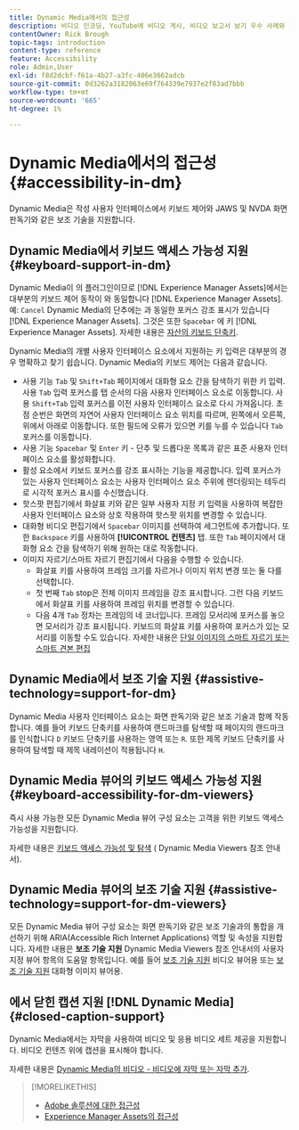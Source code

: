 ```yaml
---
title: Dynamic Media에서의 접근성
description: 비디오 인코딩, YouTube에 비디오 게시, 비디오 보고서 보기 우수 사례와 같이 Dynamic Media에서 비디오를 사용하여 작업하는 방법을 알아봅니다. 비디오에 자막, 자막 또는 장 마커를 추가하는 방법도 알아봅니다.
contentOwner: Rick Brough
topic-tags: introduction
content-type: reference
feature: Accessibility
role: Admin,User
exl-id: f8d2dcbf-f61a-4b27-a3fc-406e3662adcb
source-git-commit: 0d3262a3182063e69f764339e7937e2f83ad7bbb
workflow-type: tm+mt
source-wordcount: '665'
ht-degree: 1%

---
```


# Dynamic Media에서의 접근성 {#accessibility-in-dm}

Dynamic Media은 작성 사용자 인터페이스에서 키보드 제어와 JAWS 및 NVDA 화면 판독기와 같은 보조 기술을 지원합니다.

## Dynamic Media에서 키보드 액세스 가능성 지원 {#keyboard-support-in-dm}

Dynamic Media이 의 플러그인이므로 [!DNL Experience Manager Assets]에서는 대부분의 키보드 제어 동작이 와 동일합니다 [!DNL Experience Manager Assets]. 예: `Cancel` Dynamic Media의 단추에는 과 동일한 포커스 강조 표시가 있습니다 [!DNL Experience Manager Assets]. 그것은 또한 `Spacebar` 에 키 [!DNL Experience Manager Assets]. 자세한 내용은 [자산의 키보드 단축키](/help/assets/accessibility.md#keyboard-shortcuts).

Dynamic Media의 개별 사용자 인터페이스 요소에서 지원하는 키 입력은 대부분의 경우 명확하고 찾기 쉽습니다. Dynamic Media의 키보드 제어는 다음과 같습니다.

* 사용 기능 `Tab` 및 `Shift+Tab` 페이지에서 대화형 요소 간을 탐색하기 위한 키 입력.
사용 `Tab` 입력 포커스를 탭 순서의 다음 사용자 인터페이스 요소로 이동합니다. 사용 `Shift+Tab` 입력 포커스를 이전 사용자 인터페이스 요소로 다시 가져옵니다.
초점 순번은 화면의 자연어 사용자 인터페이스 요소 위치를 따르며, 왼쪽에서 오른쪽, 위에서 아래로 이동합니다. 또한 필드에 오류가 있으면 키를 누를 수 있습니다 `Tab` 포커스를 이동합니다.
* 사용 기능 `Spacebar` 및 `Enter` 키 - 단추 및 드롭다운 목록과 같은 표준 사용자 인터페이스 요소를 활성화합니다.
* 활성 요소에서 키보드 포커스를 강조 표시하는 기능을 제공합니다. 입력 포커스가 있는 사용자 인터페이스 요소는 사용자 인터페이스 요소 주위에 렌더링되는 테두리로 시각적 포커스 표시를 수신했습니다.
* 핫스팟 편집기에서 화살표 키와 같은 일부 사용자 지정 키 입력을 사용하여 복잡한 사용자 인터페이스 요소와 상호 작용하여 핫스팟 위치를 변경할 수 있습니다.
* 대화형 비디오 편집기에서 `Spacebar` 이미지를 선택하여 세그먼트에 추가합니다. 또한 `Backspace` 키를 사용하여 **[!UICONTROL 컨텐츠]** 탭. 또한 `Tab` 페이지에서 대화형 요소 간을 탐색하기 위해 원하는 대로 작동합니다.
* 이미지 자르기/스마트 자르기 편집기에서 다음을 수행할 수 있습니다.
   * 화살표 키를 사용하여 프레임 크기를 자르거나 이미지 위치 변경 또는 둘 다를 선택합니다.
   * 첫 번째 `Tab` stop은 전체 이미지 프레임을 강조 표시합니다. 그런 다음 키보드에서 화살표 키를 사용하여 프레임 위치를 변경할 수 있습니다.
   * 다음 4개 `Tab` 정차는 프레임의 네 코너입니다. 프레임 모서리에 포커스를 놓으면 모서리가 강조 표시됩니다. 키보드의 화살표 키를 사용하여 포커스가 있는 모서리를 이동할 수도 있습니다.
자세한 내용은 [단일 이미지의 스마트 자르기 또는 스마트 견본 편집](/help/assets/dynamic-media/image-profiles.md#editing-the-smart-crop-or-smart-swatch-of-a-single-image)

<!-- Keyboarding is the same because Dynamic Media is using the same UI library (Coral 3 (Experience Manager 6.5) or Coral Spectrum (in Skyline)) as entire Experience Manager Assets.  -->

<!-- In the Hotspot editor, Dynamic Media lets you use arrow keys to control the position of a hot spot. See [Carousel Banners](/help/assets/dynamic-media/carousel-banners.md##adding-hotspots-or-image-maps-to-an-image-banner) or [Interactive Images](/help/assets/dynamic-media/interactive-images.md#adding-hotspots-to-an-image-banner)  -->

<!-- I think we should definitely mention this in the DM-specific area of documentation for keyboard support. -->

<!-- I would not get into much of details of specific keyboard support logic of these editors. One of the reasons - chances are that accessibility support will receive Phase2-like attention, with more holistic approach. -->

## Dynamic Media에서 보조 기술 지원 {#assistive-technology=support-for-dm}

Dynamic Media 사용자 인터페이스 요소는 화면 판독기와 같은 보조 기술과 함께 작동합니다. 예를 들어 키보드 단축키를 사용하여 랜드마크를 탐색할 때 페이지의 랜드마크를 인식합니다 `D` 키보드 단축키를 사용하는 영역 또는 `R`. 또한 제목 키보드 단축키를 사용하여 탐색할 때 제목 내레이션이 적용됩니다 `H`.

## Dynamic Media 뷰어의 키보드 액세스 가능성 지원 {#keyboard-accessibility-for-dm-viewers}

즉시 사용 가능한 모든 Dynamic Media 뷰어 구성 요소는 고객을 위한 키보드 액세스 가능성을 지원합니다.

자세한 내용은 [키보드 액세스 가능성 및 탐색](https://experienceleague.adobe.com/docs/dynamic-media-developer-resources/library/c-keyboard-accessibility.html) ( Dynamic Media Viewers 참조 안내서).

## Dynamic Media 뷰어의 보조 기술 지원 {#assistive-technology=support-for-dm-viewers}

모든 Dynamic Media 뷰어 구성 요소는 화면 판독기와 같은 보조 기술과의 통합을 개선하기 위해 ARIA(Accessible Rich Internet Applications) 역할 및 속성을 지원합니다.
자세한 내용은 **보조 기술 지원** Dynamic Media Viewers 참조 안내서의 사용자 지정 뷰어 항목의 도움말 항목입니다. 예를 들어 [보조 기술 지원](https://experienceleague.adobe.com/docs/dynamic-media-developer-resources/library/viewers-aem-assets-dmc/video/r-html5-video-viewer-20-assistive.html) 비디오 뷰어용 또는 [보조 기술 지원](https://experienceleague.adobe.com/docs/dynamic-media-developer-resources/library/viewers-for-aem-assets-only/interactive-images/c-html5-aem-interactive-image-assistive.html#viewers-for-aem-assets-only) 대화형 이미지 뷰어용.

## 에서 닫힌 캡션 지원 [!DNL Dynamic Media] {#closed-caption-support}

Dynamic Media에서는 자막을 사용하여 비디오 및 응용 비디오 세트 제공을 지원합니다. 비디오 컨텐츠 위에 캡션을 표시해야 합니다.

자세한 내용은 [Dynamic Media의 비디오 - 비디오에 자막 또는 자막 추가](/help/assets/dynamic-media/video.md#adding-captions-to-video).


>[!MORELIKETHIS]
>
>* [Adobe 솔루션에 대한 접근성](https://www.adobe.com/accessibility.html)
>* [Experience Manager Assets의 접근성](/help/assets/dynamic-media/accessibility-dm.md)

